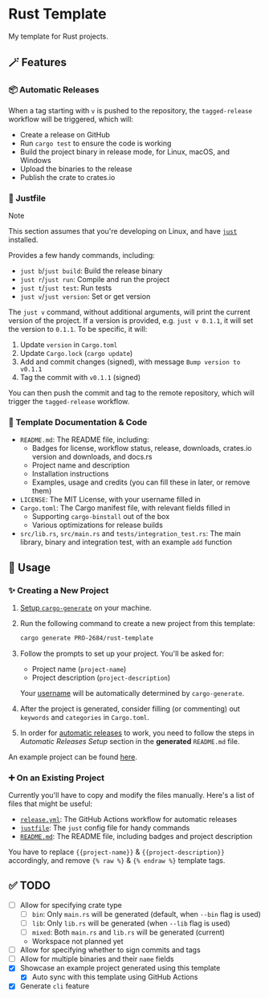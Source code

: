 # Rust Template

My template for Rust projects.

## 🪄 Features

### 📦 Automatic Releases

When a tag starting with `v` is pushed to the repository, the `tagged-release` workflow will be triggered, which will:

- Create a release on GitHub
- Run `cargo test` to ensure the code is working
- Build the project binary in release mode, for Linux, macOS, and Windows
- Upload the binaries to the release
- Publish the crate to crates.io

### 🤖 Justfile

> [!NOTE]
> This section assumes that you're developing on Linux, and have [`just`](https://github.com/casey/just) installed.

Provides a few handy commands, including:

- `just b`/`just build`: Build the release binary
- `just r`/`just run`: Compile and run the project
- `just t`/`just test`: Run tests
- `just v`/`just version`: Set or get version

The `just v` command, without additional arguments, will print the current version of the project. If a version is provided, e.g. `just v 0.1.1`, it will set the version to `0.1.1`. To be specific, it will:

1. Update `version` in `Cargo.toml`
2. Update `Cargo.lock` (`cargo update`)
3. Add and commit changes (signed), with message `Bump version to v0.1.1`
4. Tag the commit with `v0.1.1` (signed)

You can then push the commit and tag to the remote repository, which will trigger the `tagged-release` workflow.

### 📖 Template Documentation & Code

- `README.md`: The README file, including:
    - Badges for license, workflow status, release, downloads, crates.io version and downloads, and docs.rs
    - Project name and description
    - Installation instructions
    - Examples, usage and credits (you can fill these in later, or remove them)
- `LICENSE`: The MIT License, with your username filled in
- `Cargo.toml`: The Cargo manifest file, with relevant fields filled in
    - Supporting `cargo-binstall` out of the box
    - Various optimizations for release builds
- `src/lib.rs`, `src/main.rs` and `tests/integration_test.rs`: The main library, binary and integration test, with an example `add` function

## 🤔 Usage

### ✨ Creating a New Project

1. [Setup `cargo-generate`](https://github.com/cargo-generate/cargo-generate/#installation) on your machine.
2. Run the following command to create a new project from this template:

    ```bash
    cargo generate PRO-2684/rust-template
    ```

3. Follow the prompts to set up your project. You'll be asked for:

   - Project name (`project-name`)
   - Project description (`project-description`)

    Your [username](https://cargo-generate.github.io/cargo-generate/templates/builtin_placeholders.html?highlight=username) will be automatically determined by `cargo-generate`.

4. After the project is generated, consider filling (or commenting) out `keywords` and `categories` in `Cargo.toml`.
5. In order for [automatic releases](#-automatic-releases) to work, you need to follow the steps in *Automatic Releases Setup* section in the **generated** `README.md` file.

An example project can be found [here](https://github.com/PRO-2684/rust-template-example).

### ➕ On an Existing Project

Currently you'll have to copy and modify the files manually. Here's a list of files that might be useful:

- [`release.yml`](./template/.github/workflows/release.yml): The GitHub Actions workflow for automatic releases
- [`justfile`](./template/justfile): The `just` config file for handy commands
- [`README.md`](./template/README.md): The README file, including badges and project description

You have to replace `{{project-name}}` & `{{project-description}}` accordingly, and remove `{% raw %}` & `{% endraw %}` template tags.

## ✅ TODO

- [ ] Allow for specifying crate type
    - [ ] `bin`: Only `main.rs` will be generated (default, when `--bin` flag is used)
    - [ ] `lib`: Only `lib.rs` will be generated (when `--lib` flag is used)
    - [ ] `mixed`: Both `main.rs` and `lib.rs` will be generated (current)
    - Workspace not planned yet
- [ ] Allow for specifying whether to sign commits and tags
- [ ] Allow for multiple binaries and their `name` fields
- [x] Showcase an example project generated using this template
    - [x] Auto sync with this template using GitHub Actions
- [x] Generate `cli` feature
